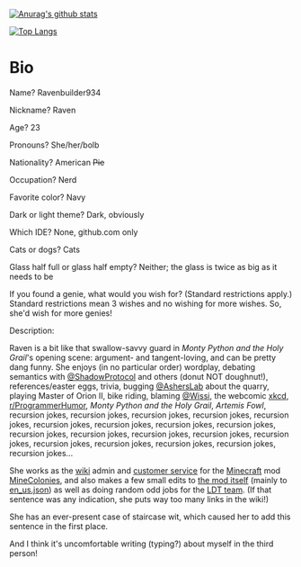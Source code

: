 
[![Anurag's github stats](https://github-readme-stats.vercel.app/api?username=ravenbuilder934&theme=gotham&show_icons=true)](https://github.com/anuraghazra/github-readme-stats)

[![Top Langs](https://github-readme-stats.vercel.app/api/top-langs/?username=ravenbuilder934&theme=gotham&layout=compact&langs_count=3)](https://github.com/anuraghazra/github-readme-stats)

# Bio

Name?     Ravenbuilder934

Nickname?   Raven

Age?    23

Pronouns?   She/her/bolb

Nationality?    American ~~Pie~~

Occupation?     Nerd

Favorite color?   Navy

Dark or light theme?    Dark, obviously

Which IDE?    None, github.com only

Cats or dogs?   Cats

Glass half full or glass half empty?    Neither; the glass is twice as big as it needs to be

If you found a genie, what would you wish for? (Standard restrictions apply.)     Standard restrictions mean 3 wishes and no wishing for more wishes. So, she'd wish for more genies!

Description:

Raven is a bit like that swallow-savvy guard in *Monty Python and the Holy Grail*'s opening scene: argument- and tangent-loving, and can be pretty dang funny. She enjoys (in no particular order) wordplay, debating semantics with [@ShadowProtocol](https://github.com/ShadowProtocol) and others (donut NOT doughnut!), references/easter eggs, trivia, bugging [@AshersLab](https://github.com/asherslab) about the quarry, playing Master of Orion II, bike riding, blaming [@Wissi](https://github.com/wissi), the webcomic [xkcd](https://xkcd.com/), [r/ProgrammerHumor](https://www.reddit.com/r/ProgrammerHumor/), *Monty Python and the Holy Grail*, *Artemis Fowl*, recursion jokes, recursion jokes, recursion jokes, recursion jokes, recursion jokes, recursion jokes, recursion jokes, recursion jokes, recursion jokes, recursion jokes, recursion jokes, recursion jokes, recursion jokes, recursion jokes, recursion jokes, recursion jokes, recursion jokes, recursion jokes, recursion jokes...

She works as the [wiki](https://wiki.minecolonies.ldtteam.com/) admin and [customer service](https://discord.minecolonies.com) for the [Minecraft](https://www.minecraft.net/) mod [MineColonies](https://www.curseforge.com/minecraft/mc-mods/minecolonies), and also makes a few small edits to [the mod itself](https://github.com/ldtteam/minecolonies/issues) (mainly to [en_us.json](https://github.com/ldtteam/minecolonies/blob/version/1.15/src/main/resources/assets/minecolonies/lang/en_us.json)) as well as doing random odd jobs for the [LDT team](https://github.com/ldtteam). (If that sentence was any indication, she puts way too many links in the wiki!)

She has an ever-present case of staircase wit, which caused her to add this sentence in the first place.

And I think it's uncomfortable writing (typing?) about myself in the third person!

<!-- Help I'm trapped in a Github bio factory -->
